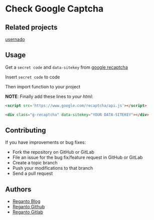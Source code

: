 # Check Google Captcha


## Related projects
[usernado](https://github.com/reganto/usernado)


## Usage

Get a `secret code` and `data-sitekey` from [google recaptcha](https://www.google.com/recaptcha/intro/v3.html)

Insert `secret code` to code

Then import function to your project


**NOTE**: Finally add these lines to *your html*:
```html
<script src='https://www.google.com/recaptcha/api.js'></script>
```
```html
<div class="g-recaptcha" data-sitekey="YOUR DATA-SITEKEY"></div>
```



## Contributing

If you have improvements or bug fixes:

* Fork the repository on GitHub or GitLab
* File an issue for the bug fix/feature request in GitHub or GitLab
* Create a topic branch
* Push your modifications to that branch
* Send a pull request

## Authors

* [Reganto Blog](http://reganto.blog.ir)
* [Reganto Github](https://github.com/reganto)
* [Reganto Gitlab](https://gitlab.com/reganto)